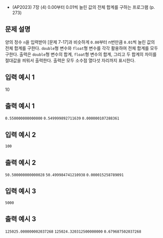- (AP2023) 7장 (4) 0.00부터 0.01씩 늘린 값의 전체 합계를 구하는 프로그램 (p. 273)
## 문제 설명
양의 정수 `n`을 입력받아 [문제 7-17]과 비슷하게 `0.00`부터 n번만큼 `0.01`씩 늘린 값의 전체 합계를 구한다.
`double`형 변수와 `float`형 변수를 각각 활용하여 전체 합계를 모두 구한다.
출력은 `double`형 변수의 합계, `float`형 변수의 합계, 그리고 두 합계의 차이를 절대값을 씌워서 출력한다.
출력은 모두 소수점 열다섯 자리까지 표시한다.


## 입력 예시 1
10

## 출력 예시 1
`0.550000000000000` `0.549999892711639` `0.000000107288361`


## 입력 예시 2
`100`

## 출력 예시 2
`50.500000000000028` `50.499984741210938` `0.000015258789091`


## 입력 예시 3
`5000`

## 출력 예시 3
`125025.000000002037268` `125024.320312500000000` `0.679687502037268`
